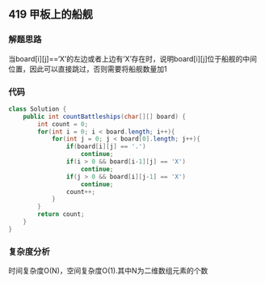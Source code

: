 ## 419 甲板上的船舰
### 解题思路
当board[i][j]==‘X’的左边或者上边有‘X’存在时，说明board[i][j]位于船舰的中间位置，因此可以直接跳过，否则需要将船舰数量加1
### 代码
```java
class Solution {
    public int countBattleships(char[][] board) {
        int count = 0;
        for(int i = 0; i < board.length; i++){
            for(int j = 0; j < board[0].length; j++){
                if(board[i][j] == '.')
                    continue;
                if(i > 0 && board[i-1][j] == 'X')
                    continue;
                if(j > 0 && board[i][j-1] == 'X')
                    continue;
                count++;
            }
        }
        return count;
    }
}
```
### 复杂度分析
时间复杂度O(N)，空间复杂度O(1).其中N为二维数组元素的个数